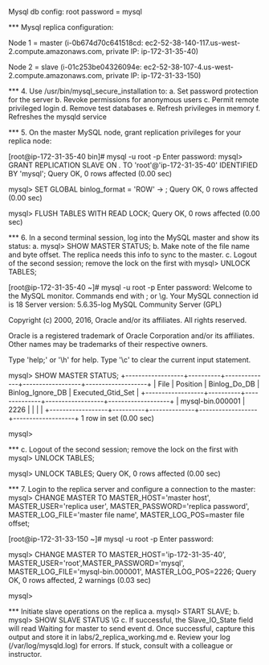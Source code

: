 
Mysql db config:
root password = mysql

*** Mysql replica configuration:

Node 1 = master (i-0b674d70c641518cd: ec2-52-38-140-117.us-west-2.compute.amazonaws.com, private IP: ip-172-31-35-40)

Node 2 = slave (i-01c253be04326094e: ec2-52-38-107-4.us-west-2.compute.amazonaws.com, private IP: ip-172-31-33-150)


*** 4.  Use /usr/bin/mysql_secure_installation to:
a. Set password protection for the server
b. Revoke permissions for anonymous users
c. Permit remote privileged login
d. Remove test databases
e. Refresh privileges in memory
f. Refreshes the mysqld service


*** 5.  On the master MySQL node, grant replication privileges for your replica node:

[root@ip-172-31-35-40 bin]# mysql -u root -p
Enter password: 
mysql> GRANT REPLICATION SLAVE ON *.* TO 'root'@'ip-172-31-35-40' IDENTIFIED BY 'mysql';
Query OK, 0 rows affected (0.00 sec)

mysql> SET GLOBAL binlog_format = 'ROW'
    -> ;
Query OK, 0 rows affected (0.00 sec)

mysql> FLUSH TABLES WITH READ LOCK;
Query OK, 0 rows affected (0.00 sec)

*** 6. In a second terminal session, log into the MySQL master and show its status: 
a. mysql> SHOW MASTER STATUS;
b. Make note of the file name and byte offset. The replica needs this info to sync to the master.
c. Logout of the second session; remove the lock on the first with mysql> UNLOCK TABLES;

[root@ip-172-31-35-40 ~]# mysql -u root -p
Enter password: 
Welcome to the MySQL monitor.  Commands end with ; or \g.
Your MySQL connection id is 18
Server version: 5.6.35-log MySQL Community Server (GPL)

Copyright (c) 2000, 2016, Oracle and/or its affiliates. All rights reserved.

Oracle is a registered trademark of Oracle Corporation and/or its
affiliates. Other names may be trademarks of their respective
owners.

Type 'help;' or '\h' for help. Type '\c' to clear the current input statement.

mysql> SHOW MASTER STATUS;
+------------------+----------+--------------+------------------+-------------------+
| File             | Position | Binlog_Do_DB | Binlog_Ignore_DB | Executed_Gtid_Set |
+------------------+----------+--------------+------------------+-------------------+
| mysql-bin.000001 |     2226 |              |                  |                   |
+------------------+----------+--------------+------------------+-------------------+
1 row in set (0.00 sec)

mysql> 

*** c. Logout of the second session; remove the lock on the first with mysql> UNLOCK TABLES;

mysql> UNLOCK TABLES;
Query OK, 0 rows affected (0.00 sec)

*** 7. Login to the replica server and configure a connection to the master:
mysql> CHANGE MASTER TO MASTER_HOST='master host', MASTER_USER='replica user', MASTER_PASSWORD='replica password', MASTER_LOG_FILE='master file name', MASTER_LOG_POS=master file offset;

[root@ip-172-31-33-150 ~]# mysql -u root -p
Enter password: 

mysql> CHANGE MASTER TO MASTER_HOST='ip-172-31-35-40', MASTER_USER='root',MASTER_PASSWORD='mysql', MASTER_LOG_FILE='mysql-bin.000001', MASTER_LOG_POS=2226;
Query OK, 0 rows affected, 2 warnings (0.03 sec)

mysql> 

*** Initiate slave operations on the replica
a. mysql> START SLAVE;
b. mysql> SHOW SLAVE STATUS \G
c. If successful, the Slave_IO_State field will read Waiting for master to send event
d. Once successful, capture this output and store it in labs/2_replica_working.md
e. Review your log (/var/log/mysqld.log) for errors. If stuck, consult with a colleague or instructor.














